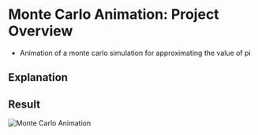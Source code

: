 # Monte Carlo Animation: Project Overview
* Animation of a monte carlo simulation for approximating the value of pi

## Explanation


## Result
![Monte Carlo Animation](monte_carlo_animation.gif)
